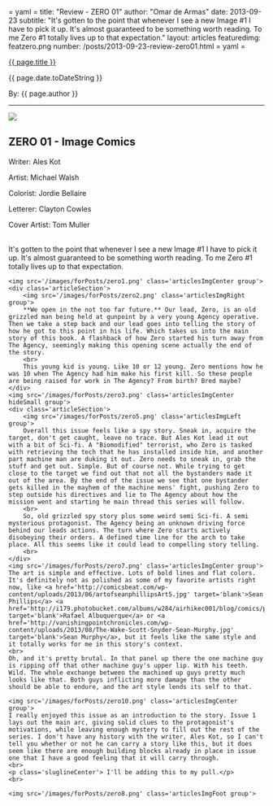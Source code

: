 = yaml =
title: "Review - ZERO 01"
author: "Omar de Armas"
date: 2013-09-23
subtitle: "It's gotten to the point that whenever I see a new Image #1 I have to pick it up. It's almost guaranteed to be something worth reading. To me Zero #1 totally lives up to that expectation."
layout: articles
featuredimg: featzero.png
number: /posts/2013-09-23-review-zero01.html
= yaml =

<a href="{{ page.url }}" class='postTitleLink'><p class='postTitle'>{{ page.title }}</p></a>
<p class='postPublished'>{{ page.date.toDateString }}</p>
<p class='postAuthor'>By: {{ page.author }}</p>
<hr>

<div>
  <div class='articleSection'>
    <img src='/images/forPosts/zerocover.png' class='articlesCover group'>
    <h2>ZERO 01 - Image Comics</h2>
    <p>Writer: Ales Kot</p>
    <p>Artist: Michael Walsh</p>
    <p>Colorist: Jordie Bellaire</p>
    <p>Letterer: Clayton Cowles</p>
    <p>Cover Artist: Tom Muller</p>
  </div>
  <br>
    It's gotten to the point that whenever I see a new Image #1 I have to pick it up. It's almost guaranteed to be something worth reading. To me Zero #1 totally lives up to that expectation.   

    <img src='/images/forPosts/zero1.png' class='articlesImgCenter group'>
    <div class='articleSection'>
        <img src='/images/forPosts/zero2.png' class='articlesImgRight group'>
        **We open in the not too far future.** Our lead, Zero, is an old grizzled man being held at gunpoint by a very young Agency operative. Then we take a step back and our lead goes into telling the story of how he got to this point in his life. Which takes us into the main story of this book. A flashback of how Zero started his turn away from The Agency, seemingly making this opening scene actually the end of the story.  
        <br>
        This young kid is young. Like 10 or 12 young. Zero mentions how he was 10 when The Agency had him make his first kill. So these people are being raised for work in The Agency? From birth? Bred maybe? 
    </div>
    <img src='/images/forPosts/zero3.png' class='articlesImgCenter hideSmall group'>
    <div class='articleSection'>
        <img src='/images/forPosts/zero5.png' class='articlesImgLeft group'>
        Overall this issue feels like a spy story. Sneak in, acquire the target, don't get caught, leave no trace. But Ales Kot lead it out with a bit of Sci-fi. A "Biomodified" terrorist, who Zero is tasked with retrieving the tech that he has installed inside him, and another part machine man are duking it out. Zero needs to sneak in, grab the stuff and get out. Simple. But of course not. While trying to get close to the target we find out that not all the bystanders made it out of the area. By the end of the issue we see that one bystander gets killed in the mayhem of the machine mens' fight, pushing Zero to step outside his directives and lie to The Agency about how the mission went and starting he main thread this series will follow.  
        <br>
        So, old grizzled spy story plus some weird semi Sci-fi. A semi mysterious protagonist. The Agency being an unknown driving force behind our leads actions. The turn where Zero starts actively disobeying their orders. A defined time line for the arch to take place. All this seems like it could lead to compelling story telling.  
        <br>
    </div>
    <img src='/images/forPosts/zero7.png' class='articlesImgCenter group'>
    The art is simple and effective. Lots of bold lines and flat colors. It's definitely not as polished as some of my favorite artists right now, like <a href='http://comicsbeat.com/wp-content/uploads/2013/06/artofseanphillipsArt5.jpg' target='blank'>Sean Phillips</a> <a href='http://i179.photobucket.com/albums/w284/airhikec001/blog/comics/pages/AmericanVampire24_spread.jpg' target='blank'>Rafael Albuquerque</a> or <a href='http://vanishingpointchronicles.com/wp-content/uploads/2013/08/The-Wake-Scott-Snyder-Sean-Murphy.jpg' target='blank'>Sean Murphy</a>, but it feels like the same style and it totally works for me in this story's context.  
    <br>
    Oh, and it's pretty brutal. In that panel up there the one machine guy is ripping off that other machine guy's upper lip. With his teeth. Wild. The whole exchange between the machined up guys pretty much looks like that. Both guys inflicting more damage than the other should be able to endure, and the art style lends its self to that.  

    <img src='/images/forPosts/zero10.png' class='articlesImgCenter group'>
    I really enjoyed this issue as an introduction to the story. Issue 1 lays out the main arc, giving solid clues to the protagonist's motivations, while leaving enough mystery to fill out the rest of the series. I don't have any history with the writer, Ales Kot, so I can't tell you whether or not he can carry a story like this, but it does seem like there are enough building blocks already in place in issue one that I have a good feeling that it will carry through.  
    <br>
    <p class='sluglineCenter'> I'll be adding this to my pull.</p>
    <br>

    <img src='/images/forPosts/zero8.png' class='articlesImgFoot group'>
</div>